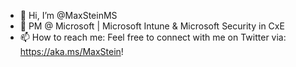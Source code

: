 - 👋 Hi, I’m @MaxSteinMS
- 👀 PM @ Microsoft | Microsoft Intune & Microsoft Security in CxE
- 📫 How to reach me: Feel free to connect with me on Twitter via: https://aka.ms/MaxStein!

<!---
MaxSteinMS/MaxSteinMS is a ✨ special ✨ repository because its `README.md` (this file) appears on your GitHub profile.
You can click the Preview link to take a look at your changes.
--->
